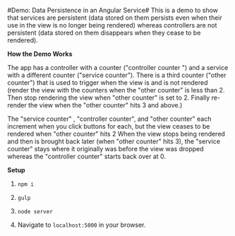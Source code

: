 #Demo: Data Persistence in an Angular Service#
This is a demo to show that services are persistent (data stored on them persists even when their use in the view is no longer being rendered) whereas controllers are not persistent (data stored on them disappears when they cease to be rendered).

**How the Demo Works**

 The app has a controller with a counter ("controller counter ") and a service with a different counter ("service counter"). There is a third counter  ("other counter") that is used to trigger when the view is and is not rendered (render the view with the counters when the "other counter" is less than 2. Then stop rendering the view when "other counter" is set to 2. Finally re-render the view when the "other counter" hits 3 and above.)

The "service counter" , "controller counter", and "other counter" each increment when you click buttons for each, but the view ceases to be rendered when "other counter" hits 2 When the view stops being rendered and then is brought back later (when "other counter" hits 3), the "service counter" stays where it originally was before the view was dropped whereas the "controller counter" starts back over at 0.


**Setup**

1. ```npm i```  

2. ```gulp```

3. ```node server```

4. Navigate to `localhost:5000` in your browser.
